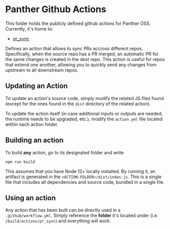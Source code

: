 # Panther Github Actions

This folder holds the publicly defined github actions for Panther OSS. Currently, it's home to:

- [pr_sync](./pr_sync/index.js)

Defines an action that allows to sync PRs accross different repos. Specifically, when the source
repo has a PR merged, an automatic PR for the same changes is created in the dest repo. This action
is useful for repos that extend one another, allowing you to quickly send any changes from upstream
to all downstream repos.

## Updating an Action

To update an action's source code, simply modify the related JS files found
(except for the ones found in the `dist` directory of the related action).

To update the action itself (in case additional inputs or outputs are needed, the runtime needs to be upgraded, etc.),
modify the `action.yml` file located within each action folder.

## Building an action

To build **any** action, go to its designated folder and write

`npm run build`

This assumes that you have Node 12+ locally installed. By running it, an artifact is generated in
the `<ACTION-FOLDER>/dist/index.js`. This is a single file that includes all dependencies and
source code, bundled in a single file.

## Using an action

Any action that has been built can be directly used in a `.github/workflow.yml`. Simply
reference the **folder** it's located under (i.e. `/build/actions/pr_sync`) and everything will work.
